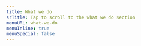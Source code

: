 ```yaml
---
title: What we do
srTitle: Tap to scroll to the what we do section
menuURL: what-we-do
menuInline: true
menuSpecial: false
---
```



